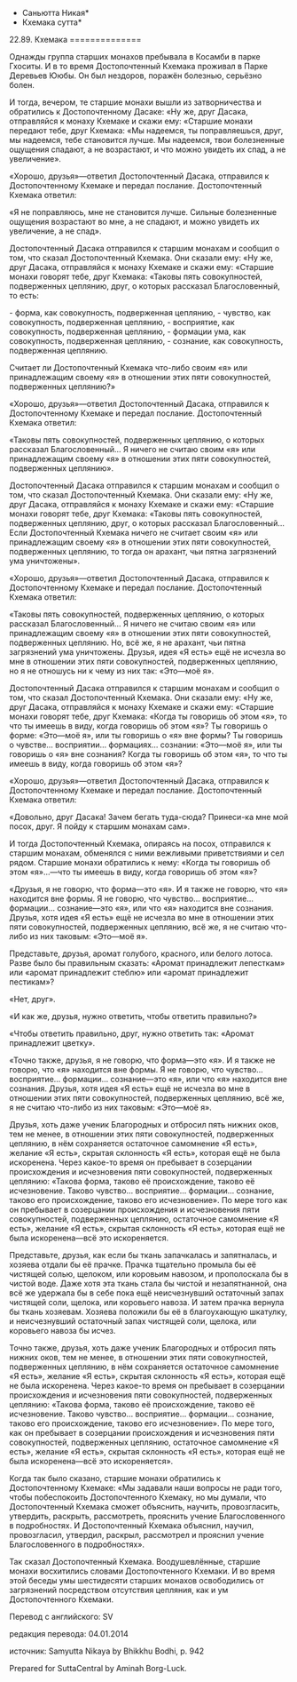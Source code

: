 * Саньютта Никая*
* Кхемака сутта*

22\.89\. Кхемака
\=\=\=\=\=\=\=\=\=\=\=\=\=\=

Однажды группа старших монахов пребывала в Косамби в парке Гхоситы\. И в то время Достопочтенный Кхемака проживал в Парке Деревьев Ююбы\. Он был нездоров, поражён болезнью, серьёзно болен\.

И тогда, вечером, те старшие монахи вышли из затворничества и обратились к Достопочтенному Дасаке: «Ну же, друг Дасака, отправляйся к монаху Кхемаке и скажи ему: «Старшие монахи передают тебе, друг Кхемака: «Мы надеемся, ты поправляешься, друг, мы надеемся, тебе становится лучше\. Мы надеемся, твои болезненные ощущения спадают, а не возрастают, и что можно увидеть их спад, а не увеличение»\.

«Хорошо, друзья»—ответил Достопочтенный Дасака, отправился к Достопочтенному Кхемаке и передал послание\. Достопочтенный Кхемака ответил:

«Я не поправляюсь, мне не становится лучше\. Сильные болезненные ощущения возрастают во мне, а не спадают, и можно увидеть их увеличение, а не спад»\.

Достопочтенный Дасака отправился к старшим монахам и сообщил о том, что сказал Достопочтенный Кхемака\. Они сказали ему: «Ну же, друг Дасака, отправляйся к монаху Кхемаке и скажи ему: «Старшие монахи говорят тебе, друг Кхемака: «Таковы пять совокупностей, подверженных цеплянию, друг, о которых рассказал Благословенный, то есть:

\- форма, как совокупность, подверженная цеплянию,
\- чувство, как совокупность, подверженная цеплянию,
\- восприятие, как совокупность, подверженная цеплянию,
\- формации ума, как совокупность, подверженная цеплянию,
\- сознание, как совокупность, подверженная цеплянию\.

Считает ли Достопочтенный Кхемака что\-либо своим «я» или принадлежащим своему «я» в отношении этих пяти совокупностей, подверженных цеплянию?»

«Хорошо, друзья»—ответил Достопочтенный Дасака, отправился к Достопочтенному Кхемаке и передал послание\. Достопочтенный Кхемака ответил:

«Таковы пять совокупностей, подверженных цеплянию, о которых рассказал Благословенный… Я ничего не считаю своим «я» или принадлежащим своему «я» в отношении этих пяти совокупностей, подверженных цеплянию»\.

Достопочтенный Дасака отправился к старшим монахам и сообщил о том, что сказал Достопочтенный Кхемака\. Они сказали ему: «Ну же, друг Дасака, отправляйся к монаху Кхемаке и скажи ему: «Старшие монахи говорят тебе, друг Кхемака: «Таковы пять совокупностей, подверженных цеплянию, друг, о которых рассказал Благословенный… Если Достопочтенный Кхемака ничего не считает своим «я» или принадлежащим своему «я» в отношении этих пяти совокупностей, подверженных цеплянию, то тогда он арахант, чьи пятна загрязнений ума уничтожены»\.

«Хорошо, друзья»—ответил Достопочтенный Дасака, отправился к Достопочтенному Кхемаке и передал послание\. Достопочтенный Кхемака ответил:

«Таковы пять совокупностей, подверженных цеплянию, о которых рассказал Благословенный… Я ничего не считаю своим «я» или принадлежащим своему «я» в отношении этих пяти совокупностей, подверженных цеплянию\. Но, всё же, я не арахант, чьи пятна загрязнений ума уничтожены\. Друзья, идея «Я есть» ещё не исчезла во мне в отношении этих пяти совокупностей, подверженных цеплянию, но я не отношусь ни к чему из них так: «Это—моё я»\.

Достопочтенный Дасака отправился к старшим монахам и сообщил о том, что сказал Достопочтенный Кхемака\. Они сказали ему: «Ну же, друг Дасака, отправляйся к монаху Кхемаке и скажи ему: «Старшие монахи говорят тебе, друг Кхемака: «Когда ты говоришь об этом «я», то что ты имеешь в виду, когда говоришь об этом «я»? Ты говоришь о форме: «Это—моё я», или ты говоришь о «я» вне формы? Ты говоришь о чувстве… восприятии… формациях… сознании: «Это—моё я», или ты говоришь о «я» вне сознания? Когда ты говоришь об этом «я», то что ты имеешь в виду, когда говоришь об этом «я»?

«Хорошо, друзья»—ответил Достопочтенный Дасака, отправился к Достопочтенному Кхемаке и передал послание\. Достопочтенный Кхемака ответил:

«Довольно, друг Дасака\! Зачем бегать туда\-сюда? Принеси\-ка мне мой посох, друг\. Я пойду к старшим монахам сам»\.

И тогда Достопочтенный Кхемака, опираясь на посох, отправился к старшим монахам, обменялся с ними вежливыми приветствиями и сел рядом\. Старшие монахи обратились к нему: «Когда ты говоришь об этом «я»…—что ты имеешь в виду, когда говоришь об этом «я»?

«Друзья, я не говорю, что форма—это «я»\. И я также не говорю, что «я» находится вне формы\. Я не говорю, что чувство… восприятие… формации… сознание—это «я», или что «я» находится вне сознания\. Друзья, хотя идея «Я есть» ещё не исчезла во мне в отношении этих пяти совокупностей, подверженных цеплянию, всё же, я не считаю что\-либо из них таковым: «Это—моё я»\.

Представьте, друзья, аромат голубого, красного, или белого лотоса\. Разве было бы правильным сказать: «Аромат принадлежит лепесткам» или «аромат принадлежит стеблю» или «аромат принадлежит пестикам»?

«Нет, друг»\.

«И как же, друзья, нужно ответить, чтобы ответить правильно?»

«Чтобы ответить правильно, друг, нужно ответить так: «Аромат принадлежит цветку»\.

«Точно также, друзья, я не говорю, что форма—это «я»\. И я также не говорю, что «я» находится вне формы\. Я не говорю, что чувство… восприятие… формации… сознание—это «я», или что «я» находится вне сознания\. Друзья, хотя идея «Я есть» ещё не исчезла во мне в отношении этих пяти совокупностей, подверженных цеплянию, всё же, я не считаю что\-либо из них таковым: «Это—моё я»\.

Друзья, хоть даже ученик Благородных и отбросил пять нижних оков, тем не менее, в отношении этих пяти совокупностей, подверженных цеплянию, в нём сохраняется остаточное самомнение «Я есть», желание «Я есть», скрытая склонность «Я есть», которая ещё не была искоренена\. Через какое\-то время он пребывает в созерцании происхождения и исчезновения пяти совокупностей, подверженных цеплянию: «Такова форма, таково её происхождение, таково её исчезновение\. Таково чувство… восприятие… формации… сознание, таково его происхождение, таково его исчезновение»\. По мере того как он пребывает в созерцании происхождения и исчезновения пяти совокупностей, подверженных цеплянию, остаточное самомнение «Я есть», желание «Я есть», скрытая склонность «Я есть», которая ещё не была искоренена—всё это искореняется\.

Представьте, друзья, как если бы ткань запачкалась и запятналась, и хозяева отдали бы её прачке\. Прачка тщательно промыла бы её чистящей солью, щелоком, или коровьим навозом, и прополоскала бы в чистой воде\. Даже хотя эта ткань стала бы чистой и незапятнанной, она всё же удержала бы в себе пока ещё неисчезнувший остаточный запах чистящей соли, щелока, или коровьего навоза\. И затем прачка вернула бы ткань хозяевам\. Хозяева положили бы её в благоухающую шкатулку, и неисчезнувший остаточный запах чистящей соли, щелока, или коровьего навоза бы исчез\.

Точно также, друзья, хоть даже ученик Благородных и отбросил пять нижних оков, тем не менее, в отношении этих пяти совокупностей, подверженных цеплянию, в нём сохраняется остаточное самомнение «Я есть», желание «Я есть», скрытая склонность «Я есть», которая ещё не была искоренена\. Через какое\-то время он пребывает в созерцании происхождения и исчезновения пяти совокупностей, подверженных цеплянию: «Такова форма, таково её происхождение, таково её исчезновение\. Таково чувство… восприятие… формации… сознание, таково его происхождение, таково его исчезновение»\. По мере того, как он пребывает в созерцании происхождения и исчезновения пяти совокупностей, подверженных цеплянию, остаточное самомнение «Я есть», желание «Я есть», скрытая склонность «Я есть», которая ещё не была искоренена—всё это искореняется»\.

Когда так было сказано, старшие монахи обратились к Достопочтенному Кхемаке: «Мы задавали наши вопросы не ради того, чтобы побеспокоить Достопочтенного Кхемаку, но мы думали, что Достопочтенный Кхемака сможет объяснить, научить, провозгласить, утвердить, раскрыть, рассмотреть, прояснить учение Благословенного в подробностях\. И Достопочтенный Кхемака объяснил, научил, провозгласил, утвердил, раскрыл, рассмотрел и прояснил учение Благословенного в подробностях»\.

Так сказал Достопочтенный Кхемака\. Воодушевлённые, старшие монахи восхитились словами Достопочтенного Кхемаки\. И во время этой беседы умы шестидесяти старших монахов освободились от загрязнений посредством отсутствия цепляния, как и ум Достопочтенного Кхемаки\.

Перевод с английского: SV

редакция перевода: 04\.01\.2014

источник: Samyutta Nikaya by Bhikkhu Bodhi, p\. 942

Prepared for SuttaCentral by Aminah Borg\-Luck\.